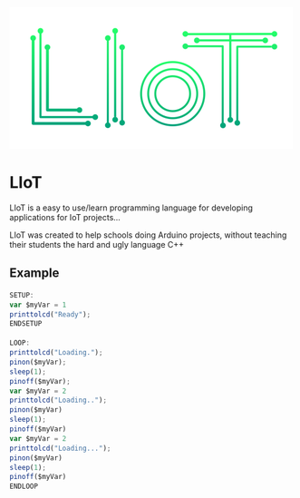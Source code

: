 ![LIoT](assets/LIoT.png)

# LIoT

LIoT is a easy to use/learn programming language for developing applications for IoT projects...

LIoT was created to help schools doing Arduino projects, without teaching their students the hard and ugly language C++

## Example

```javascript
SETUP:
var $myVar = 1
printtolcd("Ready");
ENDSETUP

LOOP:
printtolcd("Loading.");
pinon($myVar);
sleep(1);
pinoff($myVar);
var $myVar = 2
printtolcd("Loading..");
pinon($myVar)
sleep(1);
pinoff($myVar)
var $myVar = 2
printtolcd("Loading...");
pinon($myVar)
sleep(1);
pinoff($myVar)
ENDLOOP
```
